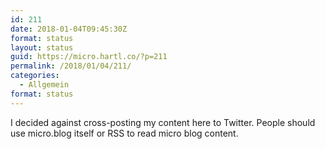 ```yaml
---
id: 211
date: 2018-01-04T09:45:30Z
format: status
layout: status
guid: https://micro.hartl.co/?p=211
permalink: /2018/01/04/211/
categories:
  - Allgemein
format: status
---
```

I decided against cross-posting my content here to Twitter. People should use micro.blog itself or RSS to read micro blog content.